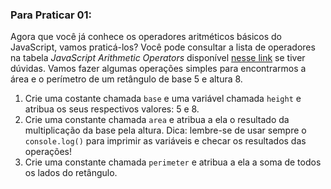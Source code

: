 ### Para Praticar 01:

Agora que você já conhece os operadores aritméticos básicos do JavaScript, vamos praticá-los? Você pode consultar a lista de operadores na tabela  _JavaScript Arithmetic Operators_ disponível  [nesse link](https://www.w3schools.com/js/js_operators.asp) se tiver dúvidas. Vamos fazer algumas operações simples para encontrarmos a área e o perímetro de um retângulo de base 5 e altura 8.

1.  Crie uma costante chamada  `base`  e uma variável chamada  `height`  e atribua os seus respectivos valores: 5 e 8.
2.  Crie uma constante chamada  `area`  e atribua a ela o resultado da multiplicação da base pela altura. Dica: lembre-se de usar  sempre o  `console.log()`  para imprimir as variáveis e checar os resultados das operações!
3.  Crie uma constante chamada  `perimeter`  e atribua a ela a soma de todos os lados do retângulo.
